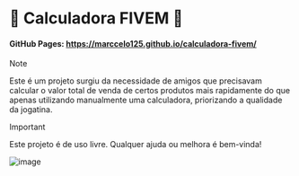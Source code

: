 # 🔢 Calculadora FIVEM 🧮
#### GitHub Pages: https://marccelo125.github.io/calculadora-fivem/
> [!NOTE]
>Este é um projeto surgiu da necessidade de amigos que precisavam calcular o valor total de venda de certos produtos mais rapidamente do que apenas utilizando manualmente uma calculadora, priorizando a qualidade da jogatina.

> [!IMPORTANT]
> Este projeto é de uso livre. Qualquer ajuda ou melhora é bem-vinda!

![image](https://github.com/Marccelo125/calculadora-fivem/assets/127633664/2ba32dfc-b0c3-49ae-ac46-36566d7016fa)
